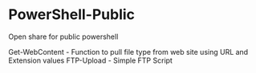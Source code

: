 # PowerShell-Public
Open share for public powershell

Get-WebContent - Function to pull file type from web site using URL and Extension values
FTP-Upload - Simple FTP Script

